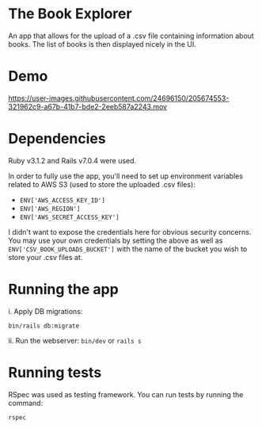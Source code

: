 # The Book Explorer
An app that allows for the upload of a .csv file containing information about books. The list of books is then displayed nicely in the UI.

# Demo
https://user-images.githubusercontent.com/24696150/205674553-321962c9-a67b-41b7-bde2-2eeb587a2243.mov


# Dependencies
Ruby v3.1.2 and Rails v7.0.4 were used.

In order to fully use the app, you'll need to set up environment variables related to AWS S3 (used to store the uploaded .csv files):
- ```ENV['AWS_ACCESS_KEY_ID']```
- ```ENV['AWS_REGION']```
- ```ENV['AWS_SECRET_ACCESS_KEY']```

I didn't want to expose the credentials here for obvious security concerns. You may use your own credentials by setting the above as well as ```ENV['CSV_BOOK_UPLOADS_BUCKET']``` with the name of the bucket you wish to store your .csv files at.

# Running the app
i. Apply DB migrations:
```
bin/rails db:migrate
```
ii. Run the webserver:
```bin/dev``` or ```rails s```

# Running tests
RSpec was used as testing framework. You can run tests by running the command:
```
rspec
```



